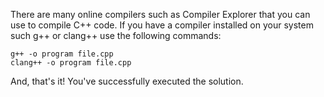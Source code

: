 There are many online compilers such as Compiler Explorer that you can use to
compile C++ code. If you have a compiler installed on your system such g++ or
clang++ use the following commands:

```console
g++ -o program file.cpp
clang++ -o program file.cpp
```
And, that's it! You've successfully executed the solution.
